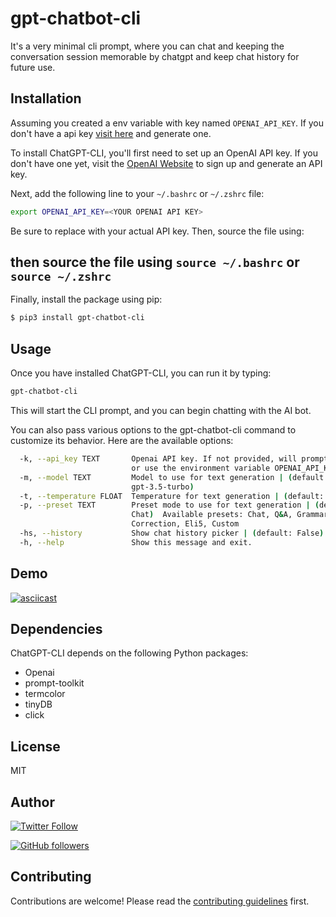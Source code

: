 # gpt-chatbot-cli

It's a very minimal cli prompt, where you can chat and keeping the conversation session memorable by chatgpt and keep chat history for future use.

## Installation

Assuming you created a env variable with key named `OPENAI_API_KEY`.
If you don't have a api key [visit here](https://platform.openai.com/account/api-keys) and generate one.

To install ChatGPT-CLI, you'll first need to set up an OpenAI API key. If you don't have one yet, visit the [OpenAI Website](https://platform.openai.com/account/api-keys) to sign up and generate an API key.


Next, add the following line to your `~/.bashrc` or `~/.zshrc` file:

```bash
export OPENAI_API_KEY=<YOUR OPENAI API KEY>

```
Be sure to replace <YOUR OPENAI API KEY> with your actual API key. Then, source the file using:

then source the file using `source ~/.bashrc` or `source ~/.zshrc`
-

Finally, install the package using pip:

```bash
$ pip3 install gpt-chatbot-cli
```

## Usage

Once you have installed ChatGPT-CLI, you can run it by typing:
```bash
gpt-chatbot-cli
```

This will start the CLI prompt, and you can begin chatting with the AI bot.

You can also pass various options to the gpt-chatbot-cli command to customize its behavior. Here are the available options:

```bash
  -k, --api_key TEXT       Openai API key. If not provided, will prompt for it
                           or use the environment variable OPENAI_API_KEY.
  -m, --model TEXT         Model to use for text generation | (default:
                           gpt-3.5-turbo)
  -t, --temperature FLOAT  Temperature for text generation | (default: 0.9)
  -p, --preset TEXT        Preset mode to use for text generation | (default:
                           Chat)  Available presets: Chat, Q&A, Grammar
                           Correction, Eli5, Custom
  -hs, --history           Show chat history picker | (default: False)
  -h, --help               Show this message and exit.
```

## Demo

[![asciicast](https://asciinema.org/a/9L0MjDExrMFb0XhBbqYaXBBWL.svg)](https://asciinema.org/a/9L0MjDExrMFb0XhBbqYaXBBWL)



## Dependencies

ChatGPT-CLI depends on the following Python packages:

- Openai
- prompt-toolkit
- termcolor
- tinyDB
- click

## License

MIT

## Author

[![Twitter Follow](https://img.shields.io/twitter/follow/getrubenk?style=social)](https://twitter.com/getrubenk)

[![GitHub followers](https://img.shields.io/github/followers/slithery0?style=social)](https://github.com/slithery0)

## Contributing

Contributions are welcome! Please read the [contributing guidelines](CONTRIBUTING.md) first.
